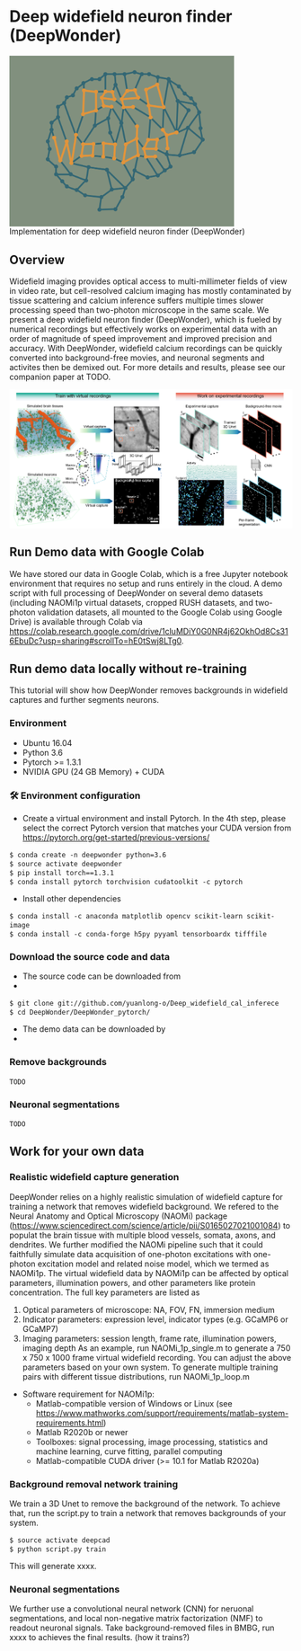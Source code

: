 # Deep widefield neuron finder (DeepWonder)
<img src="img/deepwonder_logo.png" width="400" align="center">
Implementation for deep widefield neuron finder (DeepWonder)

## Overview
Widefield imaging provides optical access to multi-millimeter fields of view in video rate, but cell-resolved calcium imaging has mostly contaminated by tissue scattering and calcium inference suffers multiple times slower processing speed than two-photon microscope in the same scale. We present a deep widefield neuron finder (DeepWonder), which is fueled by numerical recordings but effectively works on experimental data with an order of magnitude of speed improvement and improved precision and accuracy. With DeepWonder, widefield calcium recordings can be quickly converted into background-free movies, and neuronal segments and activites then be demixed out. For more details and results, please see our companion paper at TODO.

<img src="img/Workflow.png" width="600" align="center">

## Run Demo data with Google Colab
We have stored our data in Google Colab, which is a free Jupyter notebook environment that requires no setup and runs entirely in the cloud. A demo script with full processing of DeepWonder on several demo datasets (including NAOMi1p virtual datasets, cropped RUSH datasets, and two-photon validation datasets, all mounted to the Google Colab using Google Drive) is available through Colab via https://colab.research.google.com/drive/1cluMDiY0G0NR4j62OkhOd8Cs316EbuDc?usp=sharing#scrollTo=hE0tSwj8LTg0. 


## Run demo data locally without re-training
This tutorial will show how DeepWonder removes backgrounds in  widefield captures and further segments neurons.
### Environment 
* Ubuntu 16.04 
* Python 3.6
* Pytorch >= 1.3.1
* NVIDIA GPU (24 GB Memory) + CUDA

### 🛠 Environment configuration
* Create a virtual environment and install Pytorch. In the 4th step, please select the correct Pytorch version that matches your CUDA version from https://pytorch.org/get-started/previous-versions/
```
$ conda create -n deepwonder python=3.6
$ source activate deepwonder
$ pip install torch==1.3.1
$ conda install pytorch torchvision cudatoolkit -c pytorch 
```

* Install other dependencies

```
$ conda install -c anaconda matplotlib opencv scikit-learn scikit-image
$ conda install -c conda-forge h5py pyyaml tensorboardx tifffile
```
### Download the source code and data
* The source code can be downloaded from 
* 
```
$ git clone git://github.com/yuanlong-o/Deep_widefield_cal_inferece
$ cd DeepWonder/DeepWonder_pytorch/
```

* The demo data can be downloaded by
* 
### Remove backgrounds
```
TODO
```

### Neuronal segmentations
```
TODO
```


## Work for your own data
### Realistic widefield capture generation
DeepWonder relies on a highly realistic simulation of widefield capture for training a network that removes widefield background. We refered to the Neural Anatomy and Optical Microscopy (NAOMi) package (https://www.sciencedirect.com/science/article/pii/S0165027021001084) to populat the brain tissue with multiple blood vessels, somata, axons, and dendrites. We further modified the NAOMi pipeline such that it could faithfully simulate data acquisition of one-photon excitations with one-photon excitation model and related noise model, which we termed as NAOMi1p. The virtual widefield data by NAOMi1p can be affected by optical parameters, illumination powers, and other parameters like protein concentration. The full key parameters are listed as
1. Optical parameters of microscope: NA, FOV, FN, immersion medium
2. Indicator parameters: expression level, indicator types (e.g. GCaMP6 or GCaMP7)
3. Imaging parameters: session length, frame rate, illumination powers, imaging depth 
As an example, run NAOMi_1p_single.m to generate a 750 x 750 x 1000 frame virtual widefield recording. You can adjust the above parameters based on your own system. To generate multiple training pairs with different tissue distributions, run NAOMi_1p_loop.m

* Software requirement for NAOMi1p:
  * Matlab-compatible version of Windows or Linux (see https://www.mathworks.com/support/requirements/matlab-system-requirements.html)
  * Matlab R2020b or newer
  * Toolboxes: signal processing, image processing, statistics and machine learning, curve fitting, parallel computing
  * Matlab-compatible CUDA driver (>= 10.1 for Matlab R2020a)

### Background removal network training
We train a 3D Unet to remove the background of the network. To achieve that, run the script.py to train a network that removes backgrounds of your system.
```
$ source activate deepcad
$ python script.py train
```
This will generate xxxx.

### Neuronal segmentations
We further use a convolutional neural network (CNN) for neruonal segmentations, and local non-negative matrix factorization (NMF) to readout neuronal signals. Take background-removed files in BMBG, run xxxx to achieves the final results.
(how it trains?)



